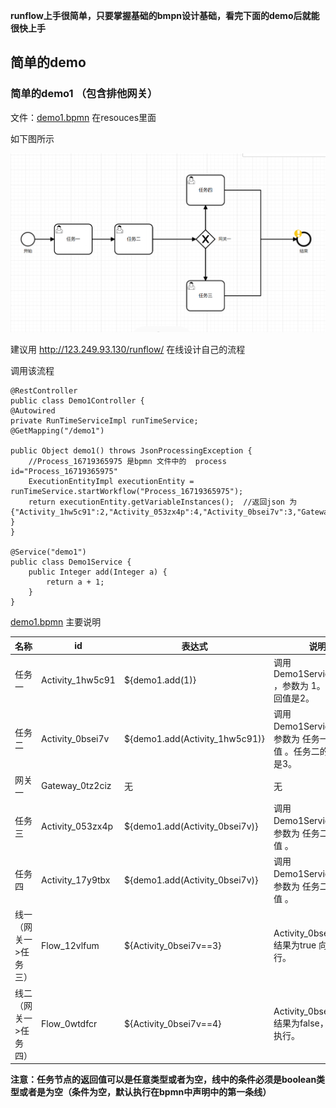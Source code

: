 **runflow上手很简单，只要掌握基础的bmpn设计基础，看完下面的demo后就能很快上手**

## 简单的demo

### 简单的demo1 （包含排他网关）
文件：[demo1.bpmn](./src/main/resources/bpmn/demo1.bpmn) 在resouces里面

如下图所示

![img.png](img.png)

建议用 http://123.249.93.130/runflow/ 在线设计自己的流程

调用该流程

~~~
@RestController
public class Demo1Controller {
@Autowired
private RunTimeServiceImpl runTimeService;
@GetMapping("/demo1")

public Object demo1() throws JsonProcessingException {
    //Process_16719365975 是bpmn 文件中的  process id="Process_16719365975"
    ExecutionEntityImpl executionEntity = runTimeService.startWorkflow("Process_16719365975");
    return executionEntity.getVariableInstances();  //返回json 为 {"Activity_1hw5c91":2,"Activity_053zx4p":4,"Activity_0bsei7v":3,"Gateway_0tz2ciz":true}
}
}

@Service("demo1")
public class Demo1Service {
    public Integer add(Integer a) {
        return a + 1;
    }
}
~~~

[demo1.bpmn](./src/main/resources/bpmn/demo1.bpmn) 主要说明

| 名称  | id  |表达式 | 说明    |
|---|---|---|---|
| 任务一  |  Activity_1hw5c91 |  ${demo1.add(1)}  | 调用 Demo1Service.add ，参数为 1。任务一返回值是2。  |  
| 任务二  |  Activity_0bsei7v | ${demo1.add(Activity_1hw5c91)}   |  调用 Demo1Service.add， 参数为 任务一的返回值 。任务二的返回值是3。  |
| 网关一  | Gateway_0tz2ciz  |  无  |  无   |
| 任务三 |  Activity_053zx4p | ${demo1.add(Activity_0bsei7v)}   |  调用 Demo1Service.add， 参数为 任务二的返回值 。   |
| 任务四  |  Activity_17y9tbx | ${demo1.add(Activity_0bsei7v)}   |  调用 Demo1Service.add， 参数为 任务二的返回值 。   |
| 线一（网关一>任务三）  | Flow_12vlfum  |  ${Activity_0bsei7v==3}  | Activity_0bsei7v==3 结果为true  向下执行。  |
| 线二（网关一>任务四）  |Flow_0wtdfcr   |  ${Activity_0bsei7v==4}  | Activity_0bsei7v==3 结果为false，不向下执行。    |


**注意：任务节点的返回值可以是任意类型或者为空，线中的条件必须是boolean类型或者是为空（条件为空，默认执行在bpmn中声明中的第一条线）**
